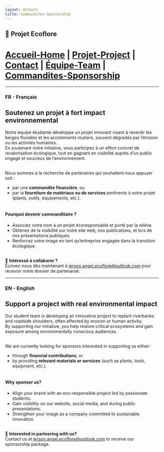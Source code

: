 ```yaml
---
layout: default
title: Commandites-Sponsorship
---
```


## 🌱 Projet Ecoflore
# [Accueil-Home](index.md)  |  [Projet-Project](projet.md)  |  [Contact](contact.md)  |  [Équipe-Team](Team.md)  |  [Commandites-Sponsorship](commandites.md)

---

### FR - Français 
## Soutenez un projet à fort impact environnemental<br>

Notre équipe étudiante développe un projet innovant visant à reverdir les berges fluviales et les accotements routiers, souvent dégradés par l’érosion ou les activités humaines.<br>
En soutenant notre initiative, vous participez à un effort concret de revalorisation écologique, tout en gagnant en visibilité auprès d’un public engagé et soucieux de l’environnement.<br><br>

Nous sommes à la recherche de partenaires qui souhaitent nous appuyer soit :<br>
- par une **commandite financière**, ou<br>
- par la **fourniture de matériaux ou de services** pertinents à notre projet (plants, outils, équipements, etc.).<br><br>

#### Pourquoi devenir commanditaire ?<br>
- Associez votre nom à un projet écoresponsable et porté par la relève.<br>
- Obtenez de la visibilité sur notre site web, nos publications, et lors de nos présentations publiques.<br>
- Renforcez votre image en tant qu’entreprise engagée dans la transition écologique.<br><br>

📩 **Intéressé à collaborer ?**<br>
Écrivez-nous dès maintenant à [jerson.angel.ecoflore@outlook.com](mailto:jerson.angel.ecoflore@outlook.com) pour recevoir notre dossier de partenariat.<br>

---

### EN - English  
## Support a project with real environmental impact<br>

Our student team is developing an innovative project to replant riverbanks and roadside shoulders, often affected by erosion or human activity.<br>
By supporting our initiative, you help restore critical ecosystems and gain exposure among environmentally conscious audiences.<br><br>

We are currently looking for sponsors interested in supporting us either:<br>
- through **financial contributions**, or<br>
- by providing **relevant materials or services** (such as plants, tools, equipment, etc.).<br><br>

#### Why sponsor us?<br>
- Align your brand with an eco-responsible project led by passionate students.<br>
- Gain visibility on our website, social media, and during public presentations.<br>
- Strengthen your image as a company committed to sustainable innovation.<br><br>

📩 **Interested in partnering with us?**<br>
Contact us at [jerson.angel.ecoflore@outlook.com](mailto:jerson.angel.ecoflore@outlook.com) to receive our sponsorship package.<br>
